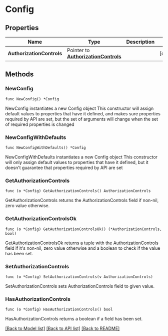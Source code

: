 # Config

## Properties

Name | Type | Description | Notes
------------ | ------------- | ------------- | -------------
**AuthorizationControls** | Pointer to [**AuthorizationControls**](AuthorizationControls.md) |  | [optional] 

## Methods

### NewConfig

`func NewConfig() *Config`

NewConfig instantiates a new Config object
This constructor will assign default values to properties that have it defined,
and makes sure properties required by API are set, but the set of arguments
will change when the set of required properties is changed

### NewConfigWithDefaults

`func NewConfigWithDefaults() *Config`

NewConfigWithDefaults instantiates a new Config object
This constructor will only assign default values to properties that have it defined,
but it doesn't guarantee that properties required by API are set

### GetAuthorizationControls

`func (o *Config) GetAuthorizationControls() AuthorizationControls`

GetAuthorizationControls returns the AuthorizationControls field if non-nil, zero value otherwise.

### GetAuthorizationControlsOk

`func (o *Config) GetAuthorizationControlsOk() (*AuthorizationControls, bool)`

GetAuthorizationControlsOk returns a tuple with the AuthorizationControls field if it's non-nil, zero value otherwise
and a boolean to check if the value has been set.

### SetAuthorizationControls

`func (o *Config) SetAuthorizationControls(v AuthorizationControls)`

SetAuthorizationControls sets AuthorizationControls field to given value.

### HasAuthorizationControls

`func (o *Config) HasAuthorizationControls() bool`

HasAuthorizationControls returns a boolean if a field has been set.


[[Back to Model list]](../README.md#documentation-for-models) [[Back to API list]](../README.md#documentation-for-api-endpoints) [[Back to README]](../README.md)


